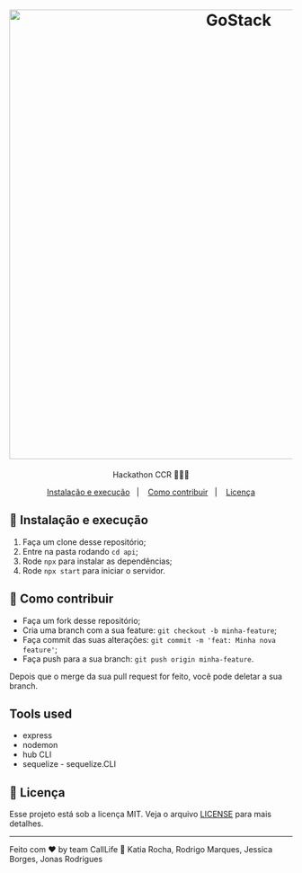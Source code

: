 <h1 align="center">
    <img alt="GoStack" src="https://github.com/jonaspereirar/callingapp/blob/master/callLife.png?raw=true" width="800px" />
</h1>
<p align="center">Hackathon CCR 🚀🚀🚀</p>

<p align="center">
  <a href="#-instalacao-e-execução">Instalação e execução</a>&nbsp;&nbsp;&nbsp;|&nbsp;&nbsp;&nbsp;
  <a href="#-como-contribuir">Como contribuir</a>&nbsp;&nbsp;&nbsp;|&nbsp;&nbsp;&nbsp;
  <a href="#memo-licença">Licença</a>
</p>

## 🚀 Instalação e execução

1. Faça um clone desse repositório;
2. Entre na pasta rodando `cd api`;
3. Rode `npx` para instalar as dependências;
4. Rode `npx start` para iniciar o servidor.

## 🤔 Como contribuir

- Faça um fork desse repositório;
- Cria uma branch com a sua feature: `git checkout -b minha-feature`;
- Faça commit das suas alterações: `git commit -m 'feat: Minha nova feature'`;
- Faça push para a sua branch: `git push origin minha-feature`.

Depois que o merge da sua pull request for feito, você pode deletar a sua branch.

## Tools used
- express
- nodemon
- hub CLI
- sequelize - sequelize.CLI


## :memo: Licença

Esse projeto está sob a licença MIT. Veja o arquivo [LICENSE](LICENSE.md) para mais detalhes.

---

Feito com ♥ by team CallLife :wave: Katia Rocha, Rodrigo Marques, Jessica Borges, Jonas Rodrigues
